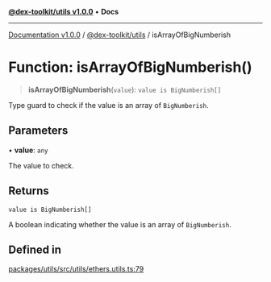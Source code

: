 [**@dex-toolkit/utils v1.0.0**](../README.md) • **Docs**

***

[Documentation v1.0.0](../../../packages.md) / [@dex-toolkit/utils](../README.md) / isArrayOfBigNumberish

# Function: isArrayOfBigNumberish()

> **isArrayOfBigNumberish**(`value`): `value is BigNumberish[]`

Type guard to check if the value is an array of `BigNumberish`.

## Parameters

• **value**: `any`

The value to check.

## Returns

`value is BigNumberish[]`

A boolean indicating whether the value is an array of `BigNumberish`.

## Defined in

[packages/utils/src/utils/ethers.utils.ts:79](https://github.com/niZmosis/dex-toolkit/blob/3d8b41b44787b30fbea5de3ab4737662ffb61bc8/packages/utils/src/utils/ethers.utils.ts#L79)
